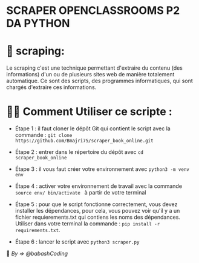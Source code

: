 # SCRAPER OPENCLASSROOMS P2 DA PYTHON 

# 📜 scraping:  
 Le scraping c'est une technique permettant d'extraire du contenu (des informations) d'un ou de plusieurs sites web de manière totalement automatique. Ce sont des scripts, des programmes informatiques, qui sont chargés d'extraire ces informations.

# 👨‍💻 Comment Utiliser ce scripte : 

  - Étape 1 : il faut cloner le dépôt Git qui contient le script avec la commande : `git clone https://github.com/Bmajri75/scraper_book_online.git `

- Étape 2 : entrer dans le répertoire du dépôt avec `cd scraper_book_online`

- Étape 3 : il vous faut créer votre environnement avec `python3 -m venv env`

- Étape 4 : activer votre environnement de travail avec la commande `source env/ bin/activate ` à partir de votre terminal  

- Étape 5 : pour que le script fonctionne correctement, vous devez installer les dépendances, pour cela, vous pouvez voir qu'il y a un fichier requierements.txt qui contiens les noms des dépendances. Utiliser dans votre terminal la commande :  ` pip install -r requirements.txt `.

- Étape 6 : lancer le script avec `python3 scraper.py`




🤯 *By => @babashCoding*